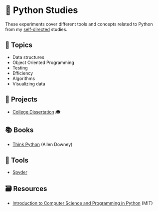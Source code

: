 # :snake: Python Studies

These experiments cover different tools and concepts related to Python from my [self-directed](https://github.com/DanielBrito/self-learning) studies.

## :bookmark_tabs: Topics

- Data structures
- Object Oriented Programming
- Testing
- Efficiency
- Algorithms
- Visualizing data

## :rocket: Projects

- [College Dissertation](https://github.com/DanielBrito/monografia) :mortar_board:

## :books: Books

- [Think Python](https://greenteapress.com/wp/think-python/) (Allen Downey)

## :toolbox: Tools

- [Spyder](https://www.spyder-ide.org/)

## 🗃️ Resources

- [Introduction to Computer Science and Programming in Python](https://ocw.mit.edu/courses/electrical-engineering-and-computer-science/6-0001-introduction-to-computer-science-and-programming-in-python-fall-2016/) (MIT)

